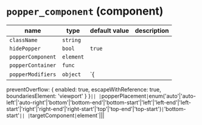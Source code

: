 `popper_component` (component)
==============================


| name  | type  | default value  | description  |
|---|---|---|---|
|`className`|`string`|||
|`hidePopper`|`bool`|`true`||
|`popperComponent`|`element`|||
|`popperContainer`|`func`|||
|`popperModifiers`|`object`|`{
  preventOverflow: {
    enabled: true,
    escapeWithReference: true,
    boundariesElement: 'viewport'
  }
}`||
|`popperPlacement`|`enum('auto'\|'auto-left'\|'auto-right'\|'bottom'\|'bottom-end'\|'bottom-start'\|'left'\|'left-end'\|'left-start'\|'right'\|'right-end'\|'right-start'\|'top'\|'top-end'\|'top-start')`|`'bottom-start'`||
|`targetComponent`|`element`|||